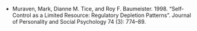 - Muraven, Mark, Dianne M. Tice, and Roy F. Baumeister. 1998. “Self-Control as a Limited Resource: Regulatory Depletion Patterns”. Journal of Personality and Social Psychology 74 (3): 774–89.
